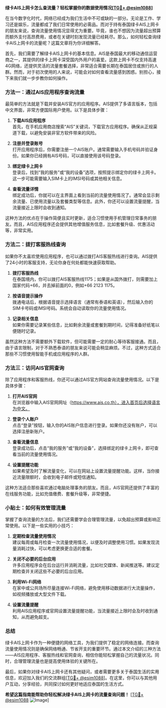 **绿卡AIS上网卡怎么查流量？轻松掌握你的数据使用情况[[TG💪+ @esim1088](https://t.me/s/esim1088)]**

在当今数字化时代，网络已经成为我们生活中不可或缺的一部分。无论是工作、学习还是娱乐，流量都成了我们日常使用的必需品。而对于持有泰国绿卡AIS上网卡的朋友来说，查询流量使用情况显得尤为重要。毕竟，谁也不想因为流量超出预算而额外支付高昂费用，或者在关键时刻发现流量已经耗尽。那么，如何轻松查询绿卡AIS上网卡的流量呢？这篇文章将为你详细解答。

首先，我们需要了解绿卡AIS上网卡的基本信息。AIS是泰国最大的移动通信运营商之一，其提供的绿卡上网卡深受国内外用户的喜爱。这款上网卡不仅支持高速4G网络，还提供灵活的流量套餐选择，非常适合需要长期在泰国居住或旅行的人群。然而，对于初次使用的人来说，可能会对如何查看流量感到困惑。别担心，接下来我们就一步步教你如何操作。

### **方法一：通过AIS应用程序查询流量**
最简单的方法就是下载并安装AIS官方的应用程序。AIS提供了多语言版本，包括中文界面，非常方便国际用户使用。以下是具体步骤：

1. **下载AIS应用程序**  
   首先，在手机应用商店搜索“AIS”关键词，下载官方应用程序。确保从正规渠道下载，以避免安装非官方软件带来的风险。

2. **注册并登录账号**  
   打开应用程序后，你需要注册一个AIS账户。通常需要输入手机号码并验证身份。如果你已经拥有AIS号码，可以直接使用该号码登录。

3. **绑定绿卡上网卡**  
   登录后，找到“我的服务”或“我的设备”选项，按照提示绑定你的绿卡上网卡。这一步可能需要输入SIM卡上的IMSI号码或其他相关信息。

4. **查看流量详情**  
   绑定成功后，你就可以在主界面上看到当前的流量使用情况了。通常会显示剩余流量、已使用流量以及套餐类型等信息。此外，你还可以设置流量提醒，当流量接近上限时会收到通知。

这种方法的优点在于操作简便且实时更新，适合习惯使用手机管理日常事务的朋友。而且，AIS应用程序还会提供其他增值服务信息，比如套餐升级、优惠活动等，非常实用。

### **方法二：拨打客服热线查询**
如果你不太喜欢使用应用程序，也可以通过拨打AIS客服热线进行查询。AIS提供了24小时的客服支持，无论你身在何处都能快速获取帮助。

1. **拨打客服热线**  
   在泰国境内，你可以拨打AIS客服热线1175；如果是从国外拨打，则需要加上国家代码+66，并去掉前面的0，例如+66 2123 1175。

2. **按语音提示操作**  
   拨通电话后，根据语音提示选择语言（通常有泰语和英语），然后输入你的SIM卡号码或IMSI号码。系统会自动读取你的流量使用情况。

3. **记录相关信息**  
   如果你需要记录某些信息，比如剩余流量或套餐到期时间，记得准备好纸笔以便随时记录。

虽然这种方法不需要额外下载软件，但可能需要一定的耐心等待客服接通。而且，由于语言限制，对于不熟悉泰语的朋友来说可能会稍显麻烦。不过，这种方式适合那些不习惯使用智能手机或应用程序的人群。

### **方法三：访问AIS官网查询**
除了应用程序和客服热线，你还可以通过AIS官方网站查询流量使用情况。以下是具体步骤：

1. **打开AIS官网**  
   在浏览器中输入AIS官网网址（https://www.ais.co.th），进入首页后选择语言为中文。

2. **登录个人账户**  
   点击“登录”按钮，输入你的AIS账户信息进行登录。如果你还没有账户，可以选择注册新账户。

3. **查看流量信息**  
   登录成功后，点击“我的服务”或“我的设备”，选择绑定的绿卡上网卡，即可查看当前的流量使用情况。

4. **设置提醒功能**  
   如果希望及时了解流量变化，可以在网站上设置流量提醒功能。这样，当你接近流量限额时，会收到电子邮件或短信通知。

这种方法适合那些喜欢通过电脑处理事务的朋友。而且，AIS官网还提供了丰富的在线服务功能，比如充值缴费、套餐升级等，非常便捷。

### **小贴士：如何有效管理流量**
掌握了查询流量的方法后，我们还需要学会合理管理流量，以免超出预算或影响正常使用。以下是一些实用的小技巧：

1. **定期检查流量使用情况**  
   建议每周或每月检查一次流量使用情况，以便及时调整使用习惯。如果发现流量消耗过快，可以考虑更换更合适的套餐。

2. **关闭不必要的后台应用**  
   许多应用程序会在后台运行并消耗流量，比如社交媒体、新闻推送等。建议定期检查并关闭这些不必要的后台应用。

3. **利用Wi-Fi网络**  
   在家中或公共场所尽量连接Wi-Fi网络，避免使用移动数据进行大流量操作，如视频播放或大型文件下载。

4. **设置流量提醒**  
   利用AIS应用程序或官网设置流量提醒功能，当流量接近上限时会及时收到通知，从而避免超支。

### **总结**
绿卡AIS上网卡作为一种便捷的网络工具，为我们提供了稳定的网络连接。而查询流量使用情况则是确保网络畅通、节省开支的重要环节。通过本文介绍的三种方法——AIS应用程序、客服热线和官网查询，相信你能轻松掌握自己的流量状况。同时，合理管理流量也是提高使用体验的关键所在。

最后，如果你对绿卡AIS上网卡还有其他疑问，或者需要更多关于泰国生活的实用信息，欢迎加入我们的交流群组[[TG💪+ @esim1088](https://t.me/s/esim1088)]。在这里，你可以与其他用户互动，分享经验，共同探讨如何更好地适应泰国的生活方式。

**希望这篇指南能帮助你轻松解决绿卡AIS上网卡的流量查询问题！** [[TG💪+ @esim1088](https://t.me/s/esim1088) ![Image](https://i.postimg.cc/4NQfJmqS/Snipaste-2025-05-13-00-14-12.png)]